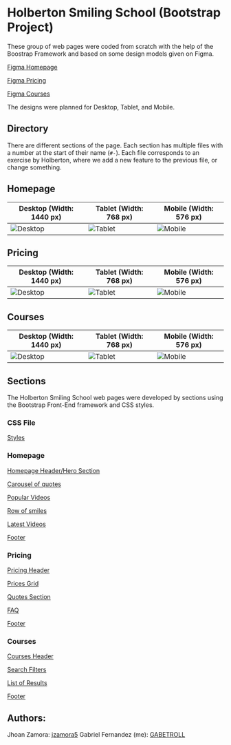# Holberton Smiling School (Bootstrap Project)

These group of web pages were coded from scratch with the help of the Boostrap Framework and based on some design models given on Figma.

[Figma Homepage](https://www.figma.com/file/QYQqMYbdpAHL5xTclwJKSI/Homepage)

[Figma Pricing](https://www.figma.com/file/KLAI53jdYpfFNEy0O79ymB/Pricing)

[Figma Courses](https://www.figma.com/file/ivg3abH1HLmMayBgjGg1Qf/Courses)

The designs were planned for Desktop, Tablet, and Mobile.

## Directory
There are different sections of the page. Each section has multiple files with a number at the start of their name (``#-``). Each file corresponds to an exercise by Holberton, where we add a new feature to the previous file, or change something.

## Homepage

| **Desktop (Width: 1440 px)**                              | **Tablet (Width: 768 px)**                              | **Mobile (Width: 576 px)**                              |
| --------------------------------------------------------- | ------------------------------------------------------- | ------------------------------------------------------- |
| ![Desktop](https://i.ibb.co/pKGgC0J/Homepage-Desktop.png) | ![Tablet](https://i.ibb.co/6XBLwf9/Homepage-Tablet.png) | ![Mobile](https://i.ibb.co/NVBK21F/Homepage-Mobile.png) |

## Pricing

| **Desktop (Width: 1440 px)**                             | **Tablet (Width: 768 px)**                             | **Mobile (Width: 576 px)**                             |
| -------------------------------------------------------- | ------------------------------------------------------ | ------------------------------------------------------ |
| ![Desktop](https://i.ibb.co/RvSJ2YS/Pricing-Desktop.png) | ![Tablet](https://i.ibb.co/Gkvsf0Y/Pricing-Tablet.png) | ![Mobile](https://i.ibb.co/6RwmYck/Pricing-Mobile.png) |

## Courses

| **Desktop (Width: 1440 px)**                             | **Tablet (Width: 768 px)**                             | **Mobile (Width: 576 px)**                             |
| -------------------------------------------------------- | ------------------------------------------------------ | ------------------------------------------------------ |
| ![Desktop](https://i.ibb.co/y51S3HX/Courses-Desktop.png) | ![Tablet](https://i.ibb.co/28qK1g0/Courses-Tablet.png) | ![Mobile](https://i.ibb.co/f8zNgkx/Courses-Mobile.png) |

## Sections

The Holberton Smiling School web pages were developed by sections using the Bootstrap Front-End framework and CSS styles.

### CSS File

[Styles](https://github.com/jzamora5/holberton-smiling-school/blob/master/styles.css)

### Homepage

[Homepage Header/Hero Section](https://github.com/jzamora5/holberton-smiling-school/blob/master/0-homepage.html)

[Carousel of quotes](https://github.com/jzamora5/holberton-smiling-school/blob/master/1-homepage.html)

[Popular Videos](https://github.com/jzamora5/holberton-smiling-school/blob/master/2-homepage.html)

[Row of smiles](https://github.com/jzamora5/holberton-smiling-school/blob/master/3-homepage.html)

[Latest Videos](https://github.com/jzamora5/holberton-smiling-school/blob/master/4-homepage.html)

[Footer](https://github.com/jzamora5/holberton-smiling-school/blob/master/homepage.html)

### Pricing

[Pricing Header](https://github.com/jzamora5/holberton-smiling-school/blob/master/0-pricing.html)

[Prices Grid](https://github.com/jzamora5/holberton-smiling-school/blob/master/1-pricing.html)

[Quotes Section](https://github.com/jzamora5/holberton-smiling-school/blob/master/2-pricing.html)

[FAQ](https://github.com/jzamora5/holberton-smiling-school/blob/master/3-pricing.html)

[Footer](https://github.com/jzamora5/holberton-smiling-school/blob/master/pricing.html)

### Courses

[Courses Header](https://github.com/jzamora5/holberton-smiling-school/blob/master/0-courses.html)

[Search Filters](https://github.com/jzamora5/holberton-smiling-school/blob/master/1-courses.html)

[List of Results](https://github.com/jzamora5/holberton-smiling-school/blob/master/2-courses.html)

[Footer](https://github.com/jzamora5/holberton-smiling-school/blob/master/courses.html)

## Authors:

Jhoan Zamora: [jzamora5](https://github.com/jzamora5)
Gabriel Fernandez (me): [GABETROLL](https://github.com/GABETROLL)
